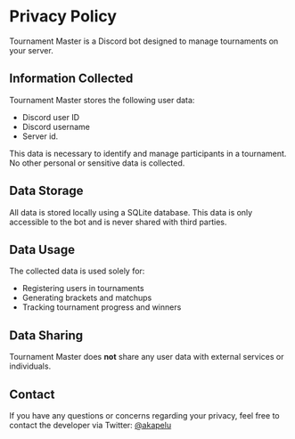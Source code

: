 # Privacy Policy

Tournament Master is a Discord bot designed to manage tournaments on your server.

## Information Collected

Tournament Master stores the following user data:
- Discord user ID
- Discord username
- Server id.

This data is necessary to identify and manage participants in a tournament. No other personal or sensitive data is collected.

## Data Storage

All data is stored locally using a SQLite database. This data is only accessible to the bot and is never shared with third parties.

## Data Usage

The collected data is used solely for:
- Registering users in tournaments
- Generating brackets and matchups
- Tracking tournament progress and winners

## Data Sharing

Tournament Master does **not** share any user data with external services or individuals.

## Contact

If you have any questions or concerns regarding your privacy, feel free to contact the developer via Twitter: [@akapelu](https://twitter.com/akapelu)
